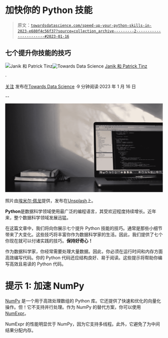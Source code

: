 # 加快你的 Python 技能

> 原文：[`towardsdatascience.com/speed-up-your-python-skills-in-2023-e680f4c56f37?source=collection_archive---------2-----------------------#2023-01-16`](https://towardsdatascience.com/speed-up-your-python-skills-in-2023-e680f4c56f37?source=collection_archive---------2-----------------------#2023-01-16)

## 七个提升你技能的技巧

[](https://tinztwinspro.medium.com/?source=post_page-----e680f4c56f37--------------------------------)![Janik 和 Patrick Tinz](https://tinztwinspro.medium.com/?source=post_page-----e680f4c56f37--------------------------------)[](https://towardsdatascience.com/?source=post_page-----e680f4c56f37--------------------------------)![Towards Data Science](https://towardsdatascience.com/?source=post_page-----e680f4c56f37--------------------------------) [Janik 和 Patrick Tinz](https://tinztwinspro.medium.com/?source=post_page-----e680f4c56f37--------------------------------)

·

[关注](https://medium.com/m/signin?actionUrl=https%3A%2F%2Fmedium.com%2F_%2Fsubscribe%2Fuser%2F4eb5d9652d9e&operation=register&redirect=https%3A%2F%2Ftowardsdatascience.com%2Fspeed-up-your-python-skills-in-2023-e680f4c56f37&user=Janik+and+Patrick+Tinz&userId=4eb5d9652d9e&source=post_page-4eb5d9652d9e----e680f4c56f37---------------------post_header-----------) 发布在[Towards Data Science](https://towardsdatascience.com/?source=post_page-----e680f4c56f37--------------------------------) ·9 分钟阅读·2023 年 1 月 16 日[](https://medium.com/m/signin?actionUrl=https%3A%2F%2Fmedium.com%2F_%2Fvote%2Ftowards-data-science%2Fe680f4c56f37&operation=register&redirect=https%3A%2F%2Ftowardsdatascience.com%2Fspeed-up-your-python-skills-in-2023-e680f4c56f37&user=Janik+and+Patrick+Tinz&userId=4eb5d9652d9e&source=-----e680f4c56f37---------------------clap_footer-----------)

--

[](https://medium.com/m/signin?actionUrl=https%3A%2F%2Fmedium.com%2F_%2Fbookmark%2Fp%2Fe680f4c56f37&operation=register&redirect=https%3A%2F%2Ftowardsdatascience.com%2Fspeed-up-your-python-skills-in-2023-e680f4c56f37&source=-----e680f4c56f37---------------------bookmark_footer-----------)![](img/509f2e1b0475dabe336a49f134d00b80.png)

照片由[埃米尔·佩龙](https://unsplash.com/@emilep?utm_source=medium&utm_medium=referral)提供，发布在[Unsplash](https://unsplash.com/?utm_source=medium&utm_medium=referral)上。

**Python**是数据科学领域使用最广泛的编程语言，其受欢迎程度持续增长。近年来，整个数据科学领域发展迅猛。

在这篇文章中，我们将向你展示七个提升 Python 技能的技巧。通常是那些小细节带来了大变化。这些技巧将丰富你作为数据科学家的生活。因此，我们提供了七个你现在就可以付诸实践的技巧。**保持好奇心！**

作为数据科学家，你经常需要处理大量数据。因此，你必须在运行时间和内存方面高效编写代码。你的 Python 代码还应结构良好、易于阅读。这些提示将帮助你编写高效且易读的 Python 代码。

# 提示 1: 加速 NumPy

[NumPy](https://numpy.org) 是一个用于高效处理数组的 Python 库。它还提供了快速和优化的向量化操作。但！它不支持并行处理。作为 NumPy 的替代方案，你可以使用 [NumExpr](https://numexpr.readthedocs.io/en/latest/index.html)。

NumExpr 的性能明显优于 NumPy，因为它支持多线程。此外，它避免了为中间结果分配内存。
